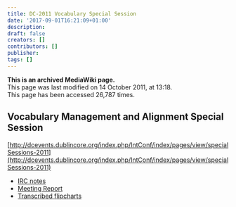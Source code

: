 ```yaml
---
title: DC-2011 Vocabulary Special Session
date: '2017-09-01T16:21:09+01:00'
description: 
draft: false
creators: []
contributors: []
publisher: 
tags: []
---
```


 **This is an archived MediaWiki page.**  
This page was last modified on 14 October 2011, at 13:18.  
This page has been accessed 26,787 times.

## Vocabulary Management and Alignment Special Session 

[http://dcevents.dublincore.org/index.php/IntConf/index/pages/view/specialSessions-2011](http://dcevents.dublincore.org/index.php/IntConf/index/pages/view/specialSessions-2011)

- [IRC notes](/mediawiki_wiki/DC-2011_Vocabulary_Special_Session/IRC_notes.md)
- [Meeting Report](/mediawiki_wiki/DC-2011_Vocabulary_Special_Session/Meeting_Report.md)
- [Transcribed flipcharts](/mediawiki_wiki/DC-2011_Vocabulary_Special_Session/Transcribed_flipcharts.md)

